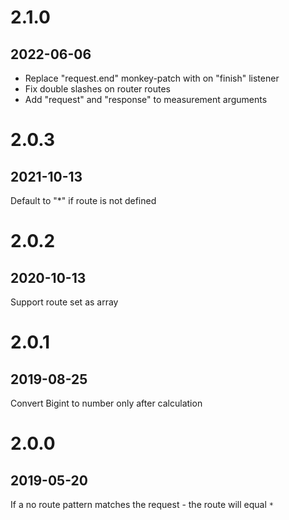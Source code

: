 # 2.1.0
## 2022-06-06
- Replace "request.end" monkey-patch with on "finish" listener
- Fix double slashes on router routes
- Add "request" and "response" to measurement arguments

# 2.0.3
## 2021-10-13
Default to "*" if route is not defined

# 2.0.2
## 2020-10-13
Support route set as array

# 2.0.1
## 2019-08-25
Convert Bigint to number only after calculation


# 2.0.0
## 2019-05-20
If a no route pattern matches the request - the route will equal `*`
